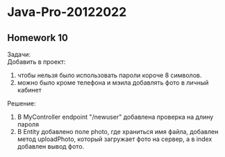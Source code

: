 # Java-Pro-20122022

## Homework 10

Задачи:  
Добавить в проект:
1) чтобы нельзя было использовать пароли короче 8 символов.
2) можно было кроме телефона и мэила добавлять фото в личный кабинет

Решение:
1) В MyController endpoint "/newuser" добавлена проверка на длину пароля
2) В Entity добавлено поле photo, где храниться имя файла, добавлен метод uploadPhoto, который загружает фото на сервер, а в index добавлен вывод фото.
